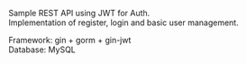 Sample REST API using JWT for Auth.  
Implementation of register, login and basic user management.  
  
Framework: gin + gorm + gin-jwt  
Database: MySQL  
